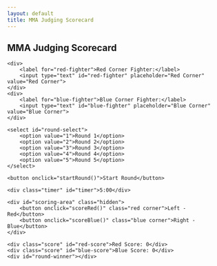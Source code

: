 ```yaml
---
layout: default
title: MMA Judging Scorecard
---
```

<div class="scorecard-container">
    <h2>MMA Judging Scorecard</h2>

    <div>
        <label for="red-fighter">Red Corner Fighter:</label>
        <input type="text" id="red-fighter" placeholder="Red Corner" value="Red Corner">
    </div>
    <div>
        <label for="blue-fighter">Blue Corner Fighter:</label>
        <input type="text" id="blue-fighter" placeholder="Blue Corner" value="Blue Corner">
    </div>

    <select id="round-select">
        <option value="1">Round 1</option>
        <option value="2">Round 2</option>
        <option value="3">Round 3</option>
        <option value="4">Round 4</option>
        <option value="5">Round 5</option>
    </select>

    <button onclick="startRound()">Start Round</button>

    <div class="timer" id="timer">5:00</div>

    <div id="scoring-area" class="hidden">
        <button onclick="scoreRed()" class="red corner">Left - Red</button>
        <button onclick="scoreBlue()" class="blue corner">Right - Blue</button>
    </div>

    <div class="score" id="red-score">Red Score: 0</div>
    <div class="score" id="blue-score">Blue Score: 0</div>
    <div id="round-winner"></div>
</div>

<script>
    let redScore = 0;
    let blueScore = 0;
    let timerInterval;
    let isScoringActive = false;

    function startRound() {
        redScore = 0;
        blueScore = 0;
        updateScores();
        document.getElementById('round-winner').textContent = '';
        document.getElementById('scoring-area').classList.remove('hidden');
        isScoringActive = true;
        let time = 300; // 5 minutes in seconds
        timerInterval = setInterval(() => {
            time--;
            let minutes = Math.floor(time / 60);
            let seconds = time % 60;
            document.getElementById('timer').textContent = `${minutes}:${seconds < 10 ? '0' : ''}${seconds}`;
            if (time <= 0) {
                endRound();
            }
        }, 1000);
    }

    function endRound() {
        clearInterval(timerInterval);
        document.getElementById('scoring-area').classList.add('hidden');
        isScoringActive = false;
        let winner = '';
        if (redScore > blueScore) {
            winner = document.getElementById('red-fighter').value + ' wins the round!';
        } else if (blueScore > redScore) {
            winner = document.getElementById('blue-fighter').value + ' wins the round!';
        } else {
            winner = 'Round is a draw!';
        }
        document.getElementById('round-winner').textContent = winner;
    }

    function scoreRed() {
        redScore++;
        updateScores();
    }

    function scoreBlue() {
        blueScore++;
        updateScores();
    }

    function updateScores() {
        document.getElementById('red-score').textContent = `${document.getElementById('red-fighter').value} Score: ${redScore}`;
        document.getElementById('blue-score').textContent = `${document.getElementById('blue-fighter').value} Score: ${blueScore}`;
    }

    document.addEventListener('keydown', (e) => {
        if (isScoringActive) {
            if (e.key === 'ArrowLeft') {
                scoreRed();
            } else if (e.key === 'ArrowRight') {
                scoreBlue();
            }
        }
    });
</script>
